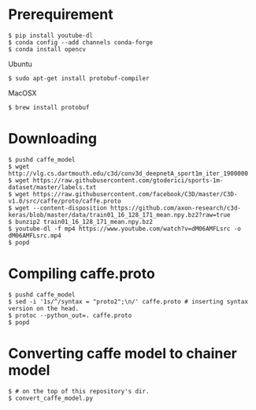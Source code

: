 # Prerequirement

```
$ pip install youtube-dl
$ conda config --add channels conda-forge  
$ conda install opencv
```

Ubuntu

```
$ sudo apt-get install protobuf-compiler
```

MacOSX

```
$ brew install protobuf
```

# Downloading

```
$ pushd caffe_model
$ wget http://vlg.cs.dartmouth.edu/c3d/conv3d_deepnetA_sport1m_iter_1900000
$ wget https://raw.githubusercontent.com/gtoderici/sports-1m-dataset/master/labels.txt
$ wget https://raw.githubusercontent.com/facebook/C3D/master/C3D-v1.0/src/caffe/proto/caffe.proto
$ wget --content-disposition https://github.com/axon-research/c3d-keras/blob/master/data/train01_16_128_171_mean.npy.bz2?raw=true
$ bunzip2 train01_16_128_171_mean.npy.bz2
$ youtube-dl -f mp4 https://www.youtube.com/watch?v=dM06AMFLsrc -o dM06AMFLsrc.mp4
$ popd
```

# Compiling caffe.proto

```
$ pushd caffe_model
$ sed -i '1s/^/syntax = "proto2";\n/' caffe.proto # inserting syntax version on the head.
$ protoc --python_out=. caffe.proto
$ popd
```

# Converting caffe model to chainer model

```
$ # on the top of this repository's dir.
$ convert_caffe_model.py
```
